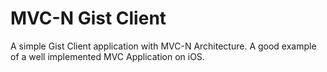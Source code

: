 # MVC-N Gist Client
A simple Gist Client application with MVC-N Architecture. A good example of a well implemented MVC Application on iOS.
